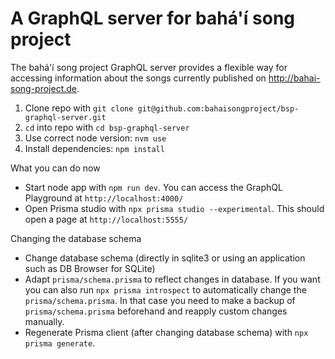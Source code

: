 # A GraphQL server for bahá'í song project

The bahá'í song project GraphQL server provides a flexible way for accessing information about the songs currently published on http://bahai-song-project.de.


1. Clone repo with `git clone git@github.com:bahaisongproject/bsp-graphql-server.git`
1. `cd` into repo with `cd bsp-graphql-server`
1. Use correct node version: `nvm use`
1. Install dependencies: `npm install`


What you can do now
- Start node app with `npm run dev`. You can access the GraphQL Playground at `http://localhost:4000/`
- Open Prisma studio with `npx prisma studio --experimental`. This should open a page at `http://localhost:5555/`



Changing the database schema
- Change database schema (directly in sqlite3 or using an application such as DB Browser for SQLite)
- Adapt `prisma/schema.prisma` to reflect changes in database. If you want you can also run `npx prisma introspect` to automatically change the `prisma/schema.prisma`. In that case you need to make a backup of `prisma/schema.prisma` beforehand and reapply custom changes manually.
- Regenerate Prisma client (after changing database schema) with `npx prisma generate`.